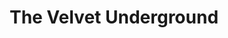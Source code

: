 ---
title: "The Velvet Underground"
summary: "Rock 'n' roll group from New York. Known for 's artwork, often cited as one of the more important and influential groups of their era. Inducted into Rock And Roll Hall of Fame in 1996 Original members: **Lou Reed** : Vocals, Guitar, Piano **John Cale** : Vocals, Electric Viola, Organ, Bass Guitar **Sterling Morrison** : Vocals, Guitar and Bass Guitar **Maureen Tucker** : Percussion was the original drummer, but did not officially record with the band."
image: "the-velvet-underground.jpg"
apple_music_artist_url: "https://music.apple.com/gb/artist/the-velvet-underground/136829"
---